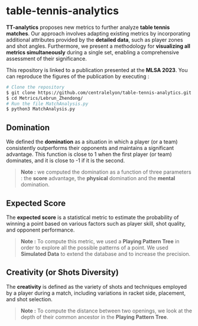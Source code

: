 # table-tennis-analytics

**TT-analytics** proposes new metrics to further analyze **table tennis matches**.  Our approach involves adapting existing metrics by incorporating additional attributes provided by the **detailed data**, such as player zones and shot angles. Furthermore, we present a methodology for **visualizing all metrics simultaneously** during a single set, enabling a comprehensive assessment of their significance.

This repository is linked to a publication presented at the **MLSA 2023**.
You can reproduce the figures of the publication by executing :
```bash
# Clone the repository
$ git clone https://github.com/centralelyon/table-tennis-analytics.git
$ cd Metrics/Lebrun_Zhendong/
# Run the file MatchAnalysis.py
$ python3 MatchAnalysis.py
```
## Domination

We defined the **domination** as a situation in which a player (or a team) consistently outperforms their opponents and maintains a significant advantage. This function is close to 1 when the first player (or team) dominates, and it is close to -1 if it is the second.

> **Note :** we computed the domination as a function of three parameters : the **score** advantage, the **physical** domination and the **mental** domination.


## Expected Score

The **expected score** is a statistical metric to estimate the probability of winning a point based on various factors such as player skill, shot quality, and opponent performance.

> **Note :** To compute this metric, we used a **Playing Pattern Tree** in order to explore all the possible patterns of a point. We used **Simulated Data** to extend the database and to increase the precision.

## Creativity (or Shots Diversity)

The **creativity** is defined as the variety of shots and techniques employed by a player during a match, including variations in racket side, placement, and shot selection.
> **Note :** To compute the distance between two openings, we look at the depth of their common ancestor in the **Playing Pattern Tree**. 


